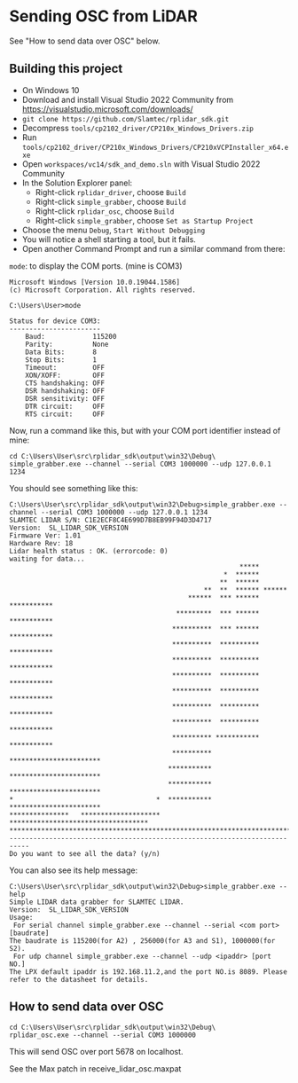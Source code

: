 # Sending OSC from LiDAR

See "How to send data over OSC" below.

## Building this project

- On Windows 10
- Download and install Visual Studio 2022 Community from https://visualstudio.microsoft.com/downloads/
- `git clone https://github.com/Slamtec/rplidar_sdk.git`
- Decompress `tools/cp2102_driver/CP210x_Windows_Drivers.zip`
- Run `tools/cp2102_driver/CP210x_Windows_Drivers/CP210xVCPInstaller_x64.exe`
- Open `workspaces/vc14/sdk_and_demo.sln` with Visual Studio 2022 Community
- In the Solution Explorer panel:
  - Right-click `rplidar_driver`, choose `Build`
  - Right-click `simple_grabber`, choose `Build`
  - Right-click `rplidar_osc`, choose `Build`
   - Right-click `simple_grabber`, choose `Set as Startup Project`
- Choose the menu `Debug`, `Start Without Debugging`
- You will notice a shell starting a tool, but it fails.
- Open another Command Prompt and run a similar command from there:

`mode`: to display the COM ports. (mine is COM3)

```
Microsoft Windows [Version 10.0.19044.1586]
(c) Microsoft Corporation. All rights reserved.

C:\Users\User>mode

Status for device COM3:
-----------------------
    Baud:            115200
    Parity:          None
    Data Bits:       8
    Stop Bits:       1
    Timeout:         OFF
    XON/XOFF:        OFF
    CTS handshaking: OFF
    DSR handshaking: OFF
    DSR sensitivity: OFF
    DTR circuit:     OFF
    RTS circuit:     OFF
 ```

Now, run a command like this, but with your COM port identifier instead of mine:

```
cd C:\Users\User\src\rplidar_sdk\output\win32\Debug\
simple_grabber.exe --channel --serial COM3 1000000 --udp 127.0.0.1 1234
```

You should see something like this:

```
C:\Users\User\src\rplidar_sdk\output\win32\Debug>simple_grabber.exe --channel --serial COM3 1000000 --udp 127.0.0.1 1234
SLAMTEC LIDAR S/N: C1E2ECF8C4E699D7B8EB99F94D3D4717
Version:  SL_LIDAR_SDK_VERSION
Firmware Ver: 1.01
Hardware Rev: 18
Lidar health status : OK. (errorcode: 0)
waiting for data...
                                                          *****
                                                      *  ******
                                                     **  ******
                                                 **  **  ****** ******
                                             ******  *** ****** ***********
                                          *********  *** ****** ***********
                                         **********  *** ****** ***********
                                         **********  ********** ***********
                                         **********  ********** ***********
                                         **********  ********** ***********
                                         **********  ********** ***********
                                         **********  ********** ***********
                                         **********  ********** ***********
                                         ********** *********** ***********
                                         ********** ***********************
                                        *********** ***********************
                                        *********** ***********************
*                                    *  *********** ***********************
***************   ********************  ***********************************
***************************************************************************
---------------------------------------------------------------------------
Do you want to see all the data? (y/n)
```

You can also see its help message:

```
C:\Users\User\src\rplidar_sdk\output\win32\Debug>simple_grabber.exe --help
Simple LIDAR data grabber for SLAMTEC LIDAR.
Version:  SL_LIDAR_SDK_VERSION
Usage:
 For serial channel simple_grabber.exe --channel --serial <com port> [baudrate]
The baudrate is 115200(for A2) , 256000(for A3 and S1), 1000000(for S2).
 For udp channel simple_grabber.exe --channel --udp <ipaddr> [port NO.]
The LPX default ipaddr is 192.168.11.2,and the port NO.is 8089. Please refer to the datasheet for details.
```

## How to send data over OSC

```
cd C:\Users\User\src\rplidar_sdk\output\win32\Debug\
rplidar_osc.exe --channel --serial COM3 1000000
```

This will send OSC over port 5678 on localhost.

See the Max patch in receive_lidar_osc.maxpat
